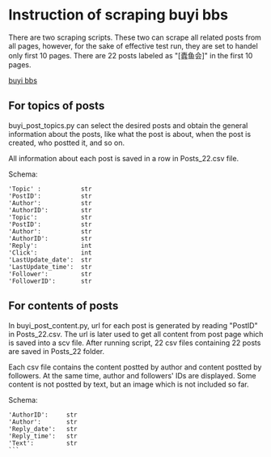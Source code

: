 # Instruction of scraping buyi bbs

There are two scraping scripts. These two can scrape all related posts from all pages, however, for the sake of effective test run, they are set to handel only first 10 pages. There are 22 posts labeled as "[蠹鱼会]" in the first 10 pages.

[buyi bbs](http://www.booyee.com.cn/bbs/list.jsp?startrow=0&startflag=1)

## For topics of posts
buyi_post_topics.py can select the desired posts and obtain the general information about the posts, like what the post is about, when the post is created, who postted it, and so on.

All information about each post is saved in a row in Posts_22.csv file. 

Schema:

```
'Topic' :           str
'PostID':           str
'Author':           str
'AuthorID':         str
'Topic':            str
'PostID':           str 
'Author':           str
'AuthorID':         str
'Reply':            int 
'Click':            int 
'LastUpdate_date':  str
'LastUpdate_time':  str
'Follower':         str
'FollowerID':       str
```

## For contents of posts

In buyi_post_content.py, url for each post is generated by reading "PostID" in Posts_22.csv. The url is later used to get all content from post page which is saved into a scv file. After running script, 22 csv files containing 22 posts are saved in Posts_22 folder.

Each csv file contains the content postted by author and content postted by followers. At the same time, author and followers' IDs are displayed. Some content is not postted by text, but an image which is not included so far.

Schema:

````
'AuthorID':     str 
'Author':       str
'Reply_date':   str
'Reply_time':   str
'Text':         str
```